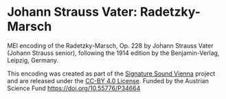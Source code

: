 # Johann Strauss Vater: Radetzky-Marsch

MEI encoding of the Radetzky-Marsch, Op. 228 by Johann Strauss Vater (Johann Strauss senior), following the 1914 edition by the Benjamin-Verlag, Leipzig, Germany.

This encoding was created as part of the [Signature Sound Vienna](https://iwk.mdw.ac.at/signature-sound-vienna) project and are released under the [CC-BY 4.0 License](LICENSE.md). Funded by the Austrian Science Fund <https://doi.org/10.55776/P34664>
